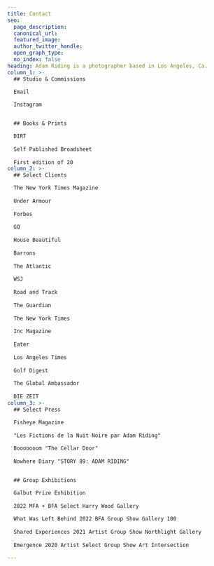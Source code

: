 ```yaml
---
title: Contact
seo:
  page_description: 
  canonical_url: 
  featured_image: 
  author_twitter_handle: 
  open_graph_type:
  no_index: false
heading: Adam Riding is a photographer based in Los Angeles, Ca.
column_1: >-
  ## Studio & Commissions

  Email  
    
  Instagram  


  ## Books & Prints

  DIRT  
    
  Self Published Broadsheet  
    
  First edition of 20  
column_2: >-
  ## Select Clients

  The New York Times Magazine  
    
  Under Armour  
    
  Forbes  
    
  GQ  
    
  House Beautiful  
    
  Barrons  
    
  The Atlantic  
    
  WSJ  
    
  Road and Track  
    
  The Guardian  
    
  The New York Times  
    
  Inc Magazine  
    
  Eater  
    
  Los Angeles Times  
    
  Golf Digest  
    
  The Global Ambassador  
    
  DIE ZEIT  
column_3: >- 
  ## Select Press

  Fisheye Magazine  
    
  "Les Fictions de la Nuit Noire par Adam Riding"  
    
  Booooooom "The Cellar Door"  
    
  Nowhere Diary "STORY 89: ADAM RIDING"  


  ## Group Exhibitions

  Galbut Prize Exhibition  
    
  2022 MFA + BFA Select Harry Wood Gallery  
    
  What Was Left Behind 2022 BFA Group Show Gallery 100  
    
  Shared Experiences 2021 Artist Group Show Northlight Gallery  
    
  Emergence 2020 Artist Select Group Show Art Intersection  

---
```

